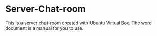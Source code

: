 # Server-Chat-room
This is a server chat-room created with Ubuntu Virtual Box. The word document is a manual for you to use.
